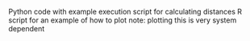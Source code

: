 Python code with example execution script for calculating distances
R script for an example of how to plot
	note: plotting  this is very system dependent
